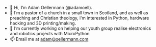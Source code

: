 - 👋 Hi, I’m Adam Oellermann (@adamoell).
- 👀 I’m a pastor of a church in a small town in Scotland, and as well as preaching and Christian theology, I'm interested in Python, hardware hacking and 3D printing/making.
- 🌱 I’m currently working on helping our youth group realise electronics and robotics projects with MicroPython
- 📫 Email me at adam@oellermann.com

<!---
adamoell/adamoell is a ✨ special ✨ repository because its `README.md` (this file) appears on your GitHub profile.
You can click the Preview link to take a look at your changes.
--->
